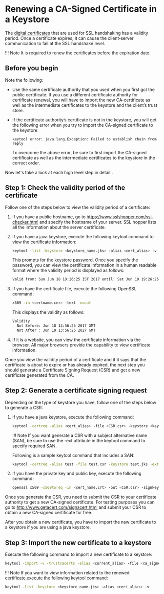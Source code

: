 # Renewing a CA-Signed Certificate in a Keystore

The [digital certificates]({{base_path}}/reference/mi-security-reference/using-keystores) that are used for SSL handshaking has a validity period. Once a certificate expires, it can cause the client-server communication to fail at the SSL handshake level. 

!!! Note
    It is required to renew the certificates before the expiration date.

## Before you begin

Note the following:

-   Use the same certificate authority that you used when you first got
    the public certificate. If you use a different certificate authority
    for certificate renewal, you will have to import the new
    CA-certificate as well as the intermediate certificates to the
    keystore and the client’s trust store.
-   If the certificate authority’s certificate is not in the keystore,
    you will get the following error when you try to import the
    CA-signed certificate to the keystore:

    ```bsh
    keytool error: java.lang.Exception: Failed to establish chain from reply
    ```
    
    To overcome the above error, be sure to first import the CA-signed certificate as well as the intermediate certificates to the keystore in the correct order.

Now let's take a look at each high level step in detail .

## Step 1: Check the validity period of the certificate

Follow one of the steps below to view the validity period of a
certificate:

1. If you have a public hostname, go to
    <https://www.sslshopper.com/ssl-checker.html> and specify the
    hostname of your server. SSL hopper lists all the information about
    the server certificate.
2. If you have a java keystore, execute the following keytool command
    to view the certificate information:

    ```bash
    keytool -list -keystore <keystore_name.jks> -alias <cert_alias> -v
    ```

    This prompts for the keystore password. Once you specify the
    password, you can view the certificate information in a human
    readable format where the validity period is displayed as follows:

    ```bash
    Valid from: Sun Jun 18 19:26:25 IST 2017 until: Sat Jun 19 19:26:25 IST 2027
    ```

3. If you have the certificate file, execute the following OpenSSL
    command:

    ```bash
    x509 -in <certname.cer> -text -noout
    ```

    This displays the validity as follows:

    ```bash
    Validity
      Not Before: Jun 18 13:56:25 2017 GMT
      Not After : Jun 19 13:56:25 2027 GMT
    ```

4. If it is a website, you can view the certificate information via the browser. All major browsers provide the capability to view certificate information.

Once you view the validity period of a certificate and if it says that
the certificate is about to expire or has already expired, the next step
you should generate a Certificate Signing Request (CSR) and get a new
certificate generated from the CA.

## Step 2: Generate a certificate signing request

Depending on the type of keystore you have, follow one of the steps
below to generate a CSR:

1. If you have a java keystore, execute the following command:

    ```bash
    keytool -certreq -alias <cert_alias> -file <CSR.csr> -keystore <keystore_name.jks>
    ```
    !!! Note
        If you want generate a CSR with a subject alternative name (SAN), be sure to use the -ext attribute in the keytool command to specify required SAN.

    Following is a sample keytool command that includes a SAN:

    ```bash
    keytool -certreq -alias test -file test.csr -keystore test.jks -ext SAN=dns:test.example.com
    ```

2. If you have the private key and public key, execute the following command:

    ```bash
    openssl x509 -x509toreq -in <cert_name.crt> -out <CSR.csr> -signkey <private_key.key>
    ```

Once you generate the CSR, you need to submit the CSR to your certificate authority to get a new CA-signed certificate. For testing purposes you can go to <http://www.getacert.com/signacert.html> and submit your CSR to obtain a new CA-signed certificate for free.

After you obtain a new certificate, you have to import the new certificate to a keystore if you are using a java keystore.

## Step 3: Import the new certificate to a keystore

Execute the following command to import a new certificate to a keystore:

```bash
keytool -import -v -trustcacerts -alias <current_alias> -file <ca_signed_cert.cer> -keystore <keystore_name.jks>
```

!!! Note
    If you want to view information related to the renewed certificate,execute the following keytool command:

```bash
keytool -list -keystore <keystore_name.jks> -alias <cert_alias> -v
```